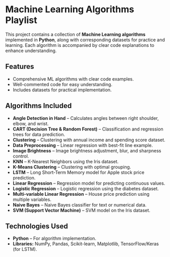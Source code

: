 <h1>Machine Learning Algorithms Playlist</h1>

<p>
    This project contains a collection of <b>Machine Learning algorithms</b> implemented in <b>Python</b>, 
    along with corresponding datasets for practice and learning. Each algorithm is accompanied by clear 
    code explanations to enhance understanding.
</p>

<h2>Features</h2>
<ul>
    <li> Comprehensive ML algorithms with clear code examples.</li>
    <li> Well-commented code for easy understanding.</li>
    <li>Includes datasets for practical implementation.</li>
</ul>

<h2>Algorithms Included</h2>
<ul>
    <li><b>Angle Detection in Hand</b> – Calculates angles between right shoulder, elbow, and wrist.</li>
    <li><b>CART (Decision Tree & Random Forest)</b> – Classification and regression trees for data prediction.</li>
    <li><b>Clustering</b> – Clustering with annual income and spending score dataset.</li>
    <li><b>Data Preprocessing</b> – Linear regression with best-fit line example.</li>
    <li><b>Image Brightness</b> – Image brightness adjustment, blur, and sharpness control.</li>
    <li><b>KNN</b> – K-Nearest Neighbors using the Iris dataset.</li>
    <li><b>K-Means Clustering</b> – Clustering with optimal grouping.</li>
    <li><b>LSTM</b> – Long Short-Term Memory model for Apple stock price prediction.</li>
    <li><b>Linear Regression</b> – Regression model for predicting continuous values.</li>
    <li><b>Logistic Regression</b> – Logistic regression using the diabetes dataset.</li>
    <li><b>Multi-variable Linear Regression</b> – House price prediction using multiple variables.</li>
    <li><b>Naive Bayes</b> – Naive Bayes classifier for text or numerical data.</li>
    <li><b>SVM (Support Vector Machine)</b> – SVM model on the Iris dataset.</li>
</ul>

<h2>Technologies Used</h2>
<ul>
    <li><b>Python</b> – For algorithm implementation.</li>
    <li><b>Libraries:</b> NumPy, Pandas, Scikit-learn, Matplotlib, TensorFlow/Keras (for LSTM).</li>
</ul>




